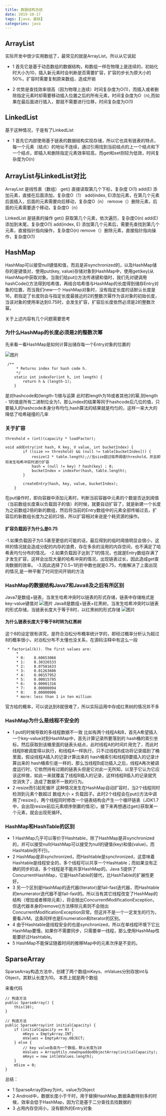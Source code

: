 ```yaml
---
title: 数据结构总结
date: 2019-10-17
tags: [java，基础]
categories: java
---
```



## ArrayList
实际开发中很少实用数组了，最常见的就是ArrayList，所以从它说起
- 1 首先它是基于动态数组的数据结构，和数组一样在物理上是连续的，初始化时大小为10，插入新元素时会判断是否需要扩容，扩容的步长为原大小的50%，扩容时需要复制原来数组，造成开销

- 2 优势是查找效率很高（因为物理上连续）时间复杂度为O(1)，而插入或者删除指定元素时却需要移动插入位置之后的所有元素，时间复杂度为O（n),而如果在最后面进行插入，那就不需要进行位移，时间复杂度为O(1)

## LinkedList
基于这种情况，于是有了LinkedList
- 1 首先它内部使用基于链表的数据结构实现存储，所以它也具有链表的特点，每一个元素（结点）的地址不连续，通过引用找到当前结点的上一个结点和下一个结点，即插入和删除指定元素效率较高，而get和set则较为低效，时间复杂度为O(n)
   
##  ArrayList与LinkedList对比       
ArrayList 是线性表（数组）
get() 直接读取第几个下标，复杂度 O(1)
add(E) 添加元素，直接在后面添加，复杂度O（1）
add(index, E)添加元素，在第几个元素后面插入，后面的元素需要向后移动，复杂度O（n）
remove（）删除元素，后面的元素需要逐个移动，复杂度O（n）

LinkedList 是链表的操作
get() 获取第几个元素，依次遍历，复杂度O(n)
add(E) 添加到末尾，复杂度O(1)
add(index, E) 添加第几个元素后，需要先查找到第几个元素，直接指针指向操作，复杂度O(n)
remove（）删除元素，直接指针指向操作，复杂度O(1)

## HashMap

HashMap可以接受null键值和值，而且是非synchronized的，以及HashMap储存的是键值对，使用put(key, value)存储对象到HashMap中，使用get(key)从HashMap中获取对象。当我们给put()方法传递键和值时，我们先对键调用hashCode()方法得到哈希值，再结合哈希值与HashMap的长度得到储存Entry对象的位置，而当我们new一个
HashMap对象时，没有指定长度的话默认长度是16，若指定了长度则会与指定长度最接近的2的整数次幂作为该对象的初始长度，当该对象的使用率达到0.75时，会发生扩容，扩容后长度依然必须是2的整数次幂。

关于上述内容有几个问题需要思考
### 为什么HashMap的长度必须是2的整数次幂
先来看一看HashMap是如何计算出储存每一个Entry对象的位置的

![图片](https://upload-images.jianshu.io/upload_images/8031371-0886d83c99bf0275.png?imageMogr2/auto-orient/strip|imageView2/2/w/986/format/webp)
```
 /**
     * Returns index for hash code h.
     */
    static int indexFor(int h, int length) {
        return h & (length-1);
    }
```
是对hashcode和(length-1)做与运算
此时若length为16或者其他2的幂,则length - 1的值是所有二进制位全为1，那么index的结果等同于hashcode后几位的值，只要输入的hashcode本身分布均匀,hash算法的结果就是均匀的，这样一来大大的降低了哈希碰撞的几率

### 关于扩容
```
threshold = (int)(capacity * loadFactor);
```
```
void addEntry(int hash, K key, V value, int bucketIndex) {
        if ((size >= threshold) && (null != table[bucketIndex])) {
            resize(2 * table.length);//当size超过临界阈值threshold，并且即将发生哈希冲突时进行扩容
            hash = (null != key) ? hash(key) : 0;
            bucketIndex = indexFor(hash, table.length);
        }

        createEntry(hash, key, value, bucketIndex);
    }
```
在put操作时，即向容器中添加元素时，判断当前容器中元素的个数是否达到阈值（当前数组长度乘以负载因子的值）的时候，就要自动扩容了，就是新建一个长度为之前数组2倍的新的数组，然后将当前的Entry数组中的元素全部传输过去，扩容后的新数组长度为之前的2倍，所以扩容相对来说是个耗资源的操作。

#### 扩容负载因子为什么是0.75
-1.如果负载因子为0.5甚至更低的可能的话，最后得到的临时阈值明显会很小，这样的情况就会造成分配的内存的浪费，存在多余的没用的内存空间，也不满足了哈希表均匀分布的情况。
-2.如果负载因子达到了1的情况，也就是Entry数组存满了才发生扩容，这样会出现大量的哈希冲突的情况，出现链表过长，因此造成get查询数据的效率。
-3.因此选择了0.5~1的折中数也就是0.75，均衡解决了上面出现的情况,是一种平衡了时间空间开销的方法

### HashMap的数据结构Java7和Java8及之后有所区别
Java7是数组+链表，当发生哈希冲突时以链表的形式存储，链表中存储格式是key-value键值对
![图片](https://upload-images.jianshu.io/upload_images/8031371-44ed77820f471459.png?imageMogr2/auto-orient/strip|imageView2/2/w/883/format/webp)
Java8是数组+链表+红黑树，当发生哈希冲突时以链表的形式存储，当链表长度大于等于8时，以红黑树的形式存储
![图片](https://upload-images.jianshu.io/upload_images/8031371-b057a459fa1cbccf.png?imageMogr2/auto-orient/strip|imageView2/2/w/1112/format/webp)
#### 为什么链表长度大于等于8时转为红黑树
这个8的设定很有讲究，是符合泊松分布概率统计学的，即经过概率分析认为超过8的概率很小，对泊松分布不太懂也没关系，在源码注释中有这么一段
```
 * factorial(k)). The first values are:
     *
     * 0:    0.60653066
     * 1:    0.30326533
     * 2:    0.07581633
     * 3:    0.01263606
     * 4:    0.00157952
     * 5:    0.00015795
     * 6:    0.00001316
     * 7:    0.00000094
     * 8:    0.00000006
     * more: less than 1 in ten million
```
官方给的概率，可以说达到8就很难了，所以实际运用中存成红黑树的情况并不多

### HashMap为什么是线程不安全的
- 1 put的时候导致的多线程数据不一致
比如有两个线程A和B，首先A希望插入一个key-value对到HashMap中，首先计算记录所要落到的 hash桶的索引坐标，然后获取到该桶里面的链表头结点，此时线程A的时间片用完了，而此时线程B被调度得以执行，和线程A一样执行，只不过线程B成功将记录插到了桶里面，假设线程A插入的记录计算出来的 hash桶索引和线程B要插入的记录计算出来的 hash桶索引是一样的，那么当线程B成功插入之后，线程A再次被调度运行时，它依然持有过期的链表头但是它对此一无所知，以至于它认为它应该这样做，如此一来就覆盖了线程B插入的记录，这样线程B插入的记录就凭空消失了，造成了数据不一致的行为。
- 2 resize而引起死循环
这种情况发生在HashMap自动扩容时，当2个线程同时检测到元素个数超过 数组大小 × 负载因子。此时2个线程会在put()方法中调用了resize()，两个线程同时修改一个链表结构会产生一个循环链表（JDK1.7中，会出现resize前后元素顺序倒置的情况）。接下来再想通过get()获取某一个元素，就会出现死循环。

### HashMap和HashTable的区别
- 1 HashMap几乎可以等价于Hashtable，除了HashMap是非synchronized的，并可以接受null(HashMap可以接受为null的键值(key)和值(value)，而Hashtable则不行)。
- 2 HashMap是非synchronized，而Hashtable是synchronized，这意味着Hashtable是线程安全的，多个线程可以共享一个Hashtable；而如果没有正确的同步的话，多个线程是不能共享HashMap的。Java 5提供了ConcurrentHashMap，它是HashTable的替代，比HashTable的扩展性更好。
- 3 另一个区别是HashMap的迭代器(Iterator)是fail-fast迭代器，而Hashtable的enumerator迭代器不是fail-fast的。所以当有其它线程改变了HashMap的结构（增加或者移除元素），将会抛出ConcurrentModificationException，但迭代器本身的remove()方法移除元素则不会抛出ConcurrentModificationException异常。但这并不是一个一定发生的行为，要看JVM。这条同样也是Enumeration和Iterator的区别。
- 4 由于Hashtable是线程安全的也是synchronized，所以在单线程环境下它比HashMap要慢。如果你不需要同步，只需要单一线程，那么使用HashMap性能要好过Hashtable。
- 5 HashMap不能保证随着时间的推移Map中的元素次序是不变的。

## SparseArray
SparseArray构造方法中，创建了两个数组mKeys、mValues分别存放int与Object，其默认长度为10。
本质上就是两个数组

来看代码
```
// 构造方法
public SparseArray() {
    this(10);
}

// 构造方法
public SparseArray(int initialCapacity) {
    if (initialCapacity == 0) {
        mKeys = EmptyArray.INT;
        mValues = EmptyArray.OBJECT;
    } else {
        // key value各自为一个数组，默认长度为10
        mValues = ArrayUtils.newUnpaddedObjectArray(initialCapacity);
        mKeys = new int[mValues.length];
    }
    mSize = 0;
}
```
总结：
- 1 SparseArray的key为int，value为Object
- 2 Android中，数据长度小于千时，用于替换HashMap,数据条数特别多的时候，效率会低于HashMap，因为它是基于二分查找去找数据的
- 3 占用内存空间小，没有额外的Entry对象







